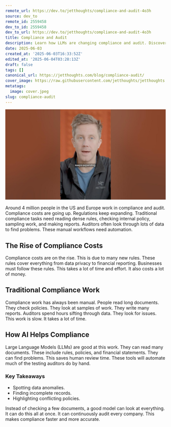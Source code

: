 ```yaml
---
remote_url: https://dev.to/jetthoughts/compliance-and-audit-4o3h
source: dev_to
remote_id: 2559458
dev_to_id: 2559458
dev_to_url: https://dev.to/jetthoughts/compliance-and-audit-4o3h
title: Compliance and Audit
description: Learn how LLMs are changing compliance and audit. Discover how AI can automate tasks like spotting data anomalies and finding incomplete records, making compliance faster and more accurate.
date: 2025-06-03
created_at: '2025-06-03T16:33:52Z'
edited_at: '2025-06-04T03:28:13Z'
draft: false
tags: []
canonical_url: https://jetthoughts.com/blog/compliance-audit/
cover_image: https://raw.githubusercontent.com/jetthoughts/jetthoughts.github.io/master/content/blog/compliance-audit/cover.jpeg
metatags:
  image: cover.jpeg
slug: compliance-audit
---
```

[![Compliance and Audit](file_0.jpg)](https://www.youtube.com/watch?v=Vi4c51aq-SQ)

Around 4 million people in the US and Europe work in compliance and audit. Compliance costs are going up. Regulations keep expanding. Traditional compliance tasks need reading dense rules, checking internal policy, sampling work, and making reports. Auditors often look through lots of data to find problems. These manual workflows need automation.

## The Rise of Compliance Costs

Compliance costs are on the rise. This is due to many new rules. These rules cover everything from data privacy to financial reporting. Businesses must follow these rules. This takes a lot of time and effort. It also costs a lot of money.

## Traditional Compliance Work

Compliance work has always been manual. People read long documents. They check policies. They look at samples of work. They write many reports. Auditors spend hours sifting through data. They look for issues. This work is slow. It takes a lot of time.

## How AI Helps Compliance

Large Language Models (LLMs) are good at this work. They can read many documents. These include rules, policies, and financial statements. They can find problems. This saves human review time. These tools will automate much of the testing auditors do by hand.

### Key Takeaways

*   Spotting data anomalies.
*   Finding incomplete records.
*   Highlighting conflicting policies.

Instead of checking a few documents, a good model can look at everything. It can do this all at once. It can continuously audit every company. This makes compliance faster and more accurate.
